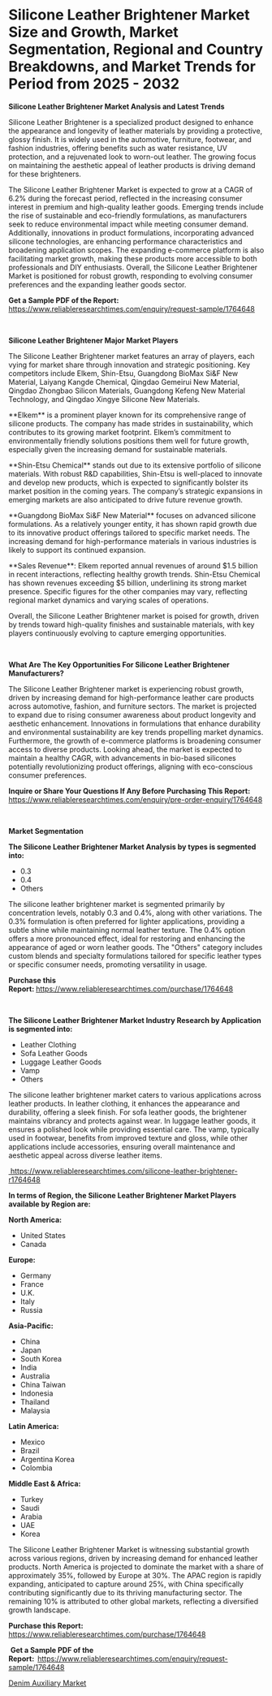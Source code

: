 <p><h1>Silicone Leather Brightener Market Size and Growth, Market Segmentation, Regional and Country Breakdowns, and Market Trends for Period from 2025 -  2032</h1></p><p><strong>Silicone Leather Brightener Market Analysis and Latest Trends</strong></p>
<p><p>Silicone Leather Brightener is a specialized product designed to enhance the appearance and longevity of leather materials by providing a protective, glossy finish. It is widely used in the automotive, furniture, footwear, and fashion industries, offering benefits such as water resistance, UV protection, and a rejuvenated look to worn-out leather. The growing focus on maintaining the aesthetic appeal of leather products is driving demand for these brighteners.</p><p>The Silicone Leather Brightener Market is expected to grow at a CAGR of 6.2% during the forecast period, reflected in the increasing consumer interest in premium and high-quality leather goods. Emerging trends include the rise of sustainable and eco-friendly formulations, as manufacturers seek to reduce environmental impact while meeting consumer demand. Additionally, innovations in product formulations, incorporating advanced silicone technologies, are enhancing performance characteristics and broadening application scopes. The expanding e-commerce platform is also facilitating market growth, making these products more accessible to both professionals and DIY enthusiasts. Overall, the Silicone Leather Brightener Market is positioned for robust growth, responding to evolving consumer preferences and the expanding leather goods sector.</p></p>
<p><strong>Get a Sample PDF of the Report:&nbsp;</strong> <a href="https://www.reliableresearchtimes.com/enquiry/request-sample/1764648?utm_campaign=2131&utm_medium=2&utm_source=Github&utm_content=ia&utm_term=02022025&utm_id=silicone-leather-brightener">https://www.reliableresearchtimes.com/enquiry/request-sample/1764648</a></p>
<p>&nbsp;</p>
<p><strong>Silicone Leather Brightener Major Market Players</strong></p>
<p><p>The Silicone Leather Brightener market features an array of players, each vying for market share through innovation and strategic positioning. Key competitors include Elkem, Shin-Etsu, Guangdong BioMax Si&F New Material, Laiyang Kangde Chemical, Qingdao Gemeirui New Material, Qingdao Zhongbao Silicon Materials, Guangdong Kefeng New Material Technology, and Qingdao Xingye Silicone New Materials.</p><p>**Elkem** is a prominent player known for its comprehensive range of silicone products. The company has made strides in sustainability, which contributes to its growing market footprint. Elkem’s commitment to environmentally friendly solutions positions them well for future growth, especially given the increasing demand for sustainable materials.</p><p>**Shin-Etsu Chemical** stands out due to its extensive portfolio of silicone materials. With robust R&D capabilities, Shin-Etsu is well-placed to innovate and develop new products, which is expected to significantly bolster its market position in the coming years. The company’s strategic expansions in emerging markets are also anticipated to drive future revenue growth.</p><p>**Guangdong BioMax Si&F New Material** focuses on advanced silicone formulations. As a relatively younger entity, it has shown rapid growth due to its innovative product offerings tailored to specific market needs. The increasing demand for high-performance materials in various industries is likely to support its continued expansion.</p><p>**Sales Revenue**: Elkem reported annual revenues of around $1.5 billion in recent interactions, reflecting healthy growth trends. Shin-Etsu Chemical has shown revenues exceeding $5 billion, underlining its strong market presence. Specific figures for the other companies may vary, reflecting regional market dynamics and varying scales of operations.</p><p>Overall, the Silicone Leather Brightener market is poised for growth, driven by trends toward high-quality finishes and sustainable materials, with key players continuously evolving to capture emerging opportunities.</p></p>
<p>&nbsp;</p>
<p><strong>What Are The Key Opportunities For Silicone Leather Brightener Manufacturers?</strong></p>
<p><p>The Silicone Leather Brightener market is experiencing robust growth, driven by increasing demand for high-performance leather care products across automotive, fashion, and furniture sectors. The market is projected to expand due to rising consumer awareness about product longevity and aesthetic enhancement. Innovations in formulations that enhance durability and environmental sustainability are key trends propelling market dynamics. Furthermore, the growth of e-commerce platforms is broadening consumer access to diverse products. Looking ahead, the market is expected to maintain a healthy CAGR, with advancements in bio-based silicones potentially revolutionizing product offerings, aligning with eco-conscious consumer preferences.</p></p>
<p><strong>Inquire or Share Your Questions If Any Before Purchasing This Report:</strong> <a href="https://www.reliableresearchtimes.com/enquiry/pre-order-enquiry/1764648?utm_campaign=2131&utm_medium=2&utm_source=Github&utm_content=ia&utm_term=02022025&utm_id=silicone-leather-brightener">https://www.reliableresearchtimes.com/enquiry/pre-order-enquiry/1764648</a></p>
<p>&nbsp;</p>
<p><strong>Market Segmentation</strong></p>
<p><strong>The Silicone Leather Brightener Market Analysis by types is segmented into:</strong></p>
<p><ul><li>0.3</li><li>0.4</li><li>Others</li></ul></p>
<p><p>The silicone leather brightener market is segmented primarily by concentration levels, notably 0.3 and 0.4%, along with other variations. The 0.3% formulation is often preferred for lighter applications, providing a subtle shine while maintaining normal leather texture. The 0.4% option offers a more pronounced effect, ideal for restoring and enhancing the appearance of aged or worn leather goods. The "Others" category includes custom blends and specialty formulations tailored for specific leather types or specific consumer needs, promoting versatility in usage.</p></p>
<p><strong>Purchase this Report:&nbsp;</strong><a href="https://www.reliableresearchtimes.com/purchase/1764648?utm_campaign=2131&utm_medium=2&utm_source=Github&utm_content=ia&utm_term=02022025&utm_id=silicone-leather-brightener">https://www.reliableresearchtimes.com/purchase/1764648</a></p>
<p>&nbsp;</p>
<p><strong>The Silicone Leather Brightener Market Industry Research by Application is segmented into:</strong></p>
<p><ul><li>Leather Clothing</li><li>Sofa Leather Goods</li><li>Luggage Leather Goods</li><li>Vamp</li><li>Others</li></ul></p>
<p><p>The silicone leather brightener market caters to various applications across leather products. In leather clothing, it enhances the appearance and durability, offering a sleek finish. For sofa leather goods, the brightener maintains vibrancy and protects against wear. In luggage leather goods, it ensures a polished look while providing essential care. The vamp, typically used in footwear, benefits from improved texture and gloss, while other applications include accessories, ensuring overall maintenance and aesthetic appeal across diverse leather items.</p></p>
<p><a href="https://www.reliableresearchtimes.com/silicone-leather-brightener-r1764648?utm_campaign=2131&utm_medium=2&utm_source=Github&utm_content=ia&utm_term=02022025&utm_id=silicone-leather-brightener">&nbsp;https://www.reliableresearchtimes.com/silicone-leather-brightener-r1764648</a></p>
<p><strong>In terms of Region, the Silicone Leather Brightener Market Players available by Region are:</strong></p>
<p>
    <p> <strong> North America: </strong>
        <ul>
            <li>United States</li>
            <li>Canada</li>
        </ul>
        </p> 
    <p> <strong> Europe: </strong>
        <ul>
            <li>Germany</li>
            <li>France</li>
            <li>U.K.</li>
            <li>Italy</li>
            <li>Russia</li>
        </ul>
        </p> 
    <p> <strong> Asia-Pacific: </strong>
        <ul>
            <li>China</li>
            <li>Japan</li>
            <li>South Korea</li>
            <li>India</li>
            <li>Australia</li>
            <li>China Taiwan</li>
            <li>Indonesia</li>
            <li>Thailand</li>
            <li>Malaysia</li>
        </ul>
        </p> 
    <p> <strong> Latin America: </strong>
        <ul>
            <li>Mexico</li>
            <li>Brazil</li>
            <li>Argentina Korea</li>
            <li>Colombia</li>
        </ul>
        </p> 
    <p> <strong> Middle East & Africa: </strong>
        <ul>
            <li>Turkey</li>
            <li>Saudi</li>
            <li>Arabia</li>
            <li>UAE</li>
            <li>Korea</li>
        </ul>
    </p>
    </p>
<p><p>The Silicone Leather Brightener Market is witnessing substantial growth across various regions, driven by increasing demand for enhanced leather products. North America is projected to dominate the market with a share of approximately 35%, followed by Europe at 30%. The APAC region is rapidly expanding, anticipated to capture around 25%, with China specifically contributing significantly due to its thriving manufacturing sector. The remaining 10% is attributed to other global markets, reflecting a diversified growth landscape.</p></p>
<p><strong>Purchase this Report: </strong><a href="https://www.reliableresearchtimes.com/purchase/1764648?utm_campaign=2131&utm_medium=2&utm_source=Github&utm_content=ia&utm_term=02022025&utm_id=silicone-leather-brightener">https://www.reliableresearchtimes.com/purchase/1764648</a></p>
<p>&nbsp;<strong>Get a Sample PDF of the Report:&nbsp;&nbsp;</strong><a href="https://www.reliableresearchtimes.com/enquiry/request-sample/1764648?utm_campaign=2131&utm_medium=2&utm_source=Github&utm_content=ia&utm_term=02022025&utm_id=silicone-leather-brightener">https://www.reliableresearchtimes.com/enquiry/request-sample/1764648</a></p>
<p><strong></strong></p>
<p><p><a href="https://github.com/LilianFaulkner65/Market-Research-Report-List-1/blob/main/denim-auxiliary-market.md?utm_campaign=2131&utm_medium=2&utm_source=Github&utm_content=ia&utm_term=02022025&utm_id=silicone-leather-brightener">Denim Auxiliary Market</a></p></p>